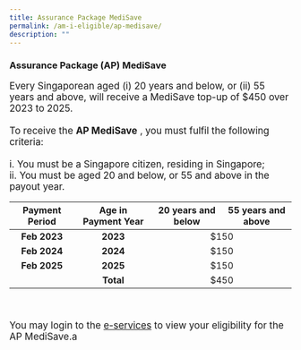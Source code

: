 ```yaml
---
title: Assurance Package MediSave
permalink: /am-i-eligible/ap-medisave/
description: ""
---
```

### Assurance Package (AP) MediSave ###

<font style="font-size:17px"> Every Singaporean aged (i) 20 years and below, or (ii) 55 years and above, will receive a MediSave top-up of $450 over 2023 to 2025. 
<br><br>
	To receive the <b>AP MediSave</b> , you must fulfil the following criteria:<br><br>
i. You must be a Singapore citizen, residing in Singapore;<br>
ii. You must be aged 20 and below, or 55 and above in the payout year.<br><table>
<thead>
			<th style="text-align:center; vertical-align:middle">Payment Period</th>
		<th style="text-align:center; vertical-align:middle">Age in Payment Year</th>
		<th style="text-align:center; vertical-align:middle" rowspan="2">20 years and below</th>
		<th style="text-align:center; vertical-align:middle">55 years and above</th>
</thead>
<tbody>
		<td style="text-align:center; vertical-align:middle"><b>Feb 2023</b>
		</td><td style="text-align:center; vertical-align:middle"><b>2023</b></td>
    <td colspan="2" style="text-align:center; vertical-align:middle">$150</td>
	  <tr>
    <td style="text-align:center; vertical-align:middle"><b>Feb 2024</b><td style="text-align:center; vertical-align:middle"><b>2024</b></td>
     <td colspan="2" style="text-align:center; vertical-align:middle">$150</td>
  </tr>
    <td style="text-align:center; vertical-align:middle"><b>Feb 2025</b>
			<td style="text-align:center; vertical-align:middle"><b>2025</b></td>
    <td colspan="2" style="text-align:center; vertical-align:middle">$150</td>
	  <tr>
    <td style="text-align:center; vertical-align:middle"><b> </b>
			<td style="text-align:center; vertical-align:middle"><b>Total</b></td>
    <td colspan="2" style="text-align:center; vertical-align:middle">$450</td> 
	</tr>
  </tbody>
</table><br><br>
You may login to the <a href="https://www.govpayouts.gov.sg/cds/ap/login" class="hyperlink">e-services</a> to view your eligibility for the AP MediSave.a<br><br><br>